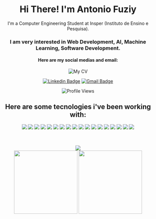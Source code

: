 <strong>
    <h1 align="center">Hi There! I'm Antonio Fuziy</h1>
</strong>

<p align="center">
    I'm a Computer Engineering Student at Insper (Instituto de Ensino e Pesquisa).
</p>

<h3 align="center">
    I am very interested in Web Development, AI, Machine Learning, Software Development.
</h3>

<h4 align="center">
    Here are my social medias and email:
</h4>

<div align="center">

![My CV](https://img.shields.io/badge/link=https://drive.google.com/file/d/16ga8UeA6SZGvtji0pKeG8spYawXkGJOn/view?usp=sharing)

</div>

<div align="center">

[![Linkedin Badge](https://img.shields.io/badge/-Antonio%20Fuziy-6633cc?style=flat-square&logo=Linkedin&logoColor=white&link=https://www.linkedin.com/in/antonio-vieira-fuziy-459410195/)](https://www.linkedin.com/in/antonio-vieira-fuziy-459410195/)
[![Gmail Badge](https://img.shields.io/badge/-antoniofuziy@gmail.com-6633cc?style=flat-square&logo=Gmail&logoColor=white&link=mailto:antoniofuziy@gmail.com)](mailto:antoniofuziy@gmail.com)

</div>

<div align="center">

![Profile Views](http://estruyf-github.azurewebsites.net/api/VisitorHit?user=AntonioFuziy&repo=AntonioFuziy&countColorcountColor)

</div>

<h2 align="center">
    Here are some tecnologies i've been working with:
</h2>

<div align="center">

![](https://img.shields.io/badge/-Python-informational?style=for-the-badge&logo=python&color=000000)
![](https://img.shields.io/badge/-Java-informational?style=for-the-badge&logo=java&color=000000)
![](https://img.shields.io/badge/next.js-000000?style=for-the-badge&logo=nextdotjs&logoColor=white)
![](https://img.shields.io/badge/TypeScript-007ACC?style=for-the-badge&logo=typescript&logoColor=white)
![](https://img.shields.io/badge/React-20232A?style=for-the-badge&logo=react&logoColor=61DAFB)
![](https://img.shields.io/badge/React_Native-20232A?style=for-the-badge&logo=react&logoColor=61DAFB)
![](https://img.shields.io/badge/Expo-1B1F23?style=for-the-badge&logo=expo&logoColor=white)
![](https://img.shields.io/badge/Node.js-339933?style=for-the-badge&logo=nodedotjs&logoColor=white)
![](https://img.shields.io/badge/-GitHub-informational?style=for-the-badge&logo=github&&color=000000)
![](https://img.shields.io/badge/-MongoDB-informational?style=for-the-badge&logo=MongoDB&mongodbColor=white&color=000000)
![](https://img.shields.io/badge/-MySQL-informational?style=for-the-badge&logo=mySQL&color=000000)
![](https://img.shields.io/badge/prisma-1B222D?style=for-the-badge&logo=prisma&logoColor=white)
![](https://img.shields.io/badge/Postman-FF6C37?style=for-the-badge&logo=Postman&logoColor=white)
![](https://img.shields.io/badge/C-00599C?style=for-the-badge&logo=c&logoColor=white)
![](https://img.shields.io/badge/-JavaScript-informational?style=for-the-badge&logo=JavaScript&color=000000)
![](https://img.shields.io/badge/-CSS-informational?style=for-the-badge&logo=css3&color=000000)
![](https://img.shields.io/badge/-HTML-informational?style=for-the-badge&logo=html5&color=000000)
![](https://img.shields.io/badge/Jupyter-F37626.svg?&style=for-the-badge&logo=Jupyter&logoColor=white)
</div>

<br />
<br />

<div align="center">
    <img src="https://github-readme-streak-stats.herokuapp.com/?user=AntonioFuziy&theme=dracula"/>
</div>

<div align="center">
  <img height="200em" src="https://github-readme-stats.vercel.app/api?username=AntonioFuziy&show_icons=true&theme=dracula&include_all_commits=true&count_private=true"/>
  <img height="200em" src="https://github-readme-stats.vercel.app/api/top-langs/?username=AntonioFuziy&layout=compact&langs_count=16&theme=dracula"/>
</div>

 <!-- ![Snake animation](https://github.com/AntonioFuziy/AntonioFuziy/blob/output/github-contribution-grid-snake.svg) -->